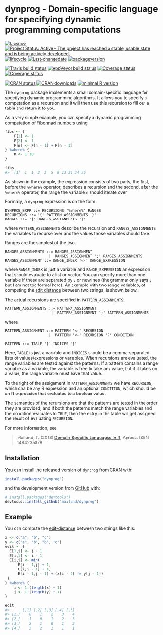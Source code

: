 
<!-- README.md is generated from README.Rmd. Please edit that file -->

# dynprog - Domain-specific language for specifying dynamic programming computations

[![Licence](https://img.shields.io/badge/licence-GPL--3-blue.svg)](https://www.gnu.org/licenses/gpl-3.0.en.html)
[![Project Status: Active – The project has reached a stable, usable
state and is being actively
developed.](http://www.repostatus.org/badges/latest/active.svg)](http://www.repostatus.org/#active)
[![lifecycle](http://img.shields.io/badge/lifecycle-experimental-orange.svg)](https://www.tidyverse.org/lifecycle/#experimental)
[![Last-changedate](https://img.shields.io/badge/last%20change-2018--03--24-orange.svg)](/commits/master)
[![packageversion](https://img.shields.io/badge/Package%20version-0.0.0.9000-orange.svg?style=flat-square)](commits/master)

[![Travis build
status](https://travis-ci.org/mailund/dynprog.svg?branch=master)](https://travis-ci.org/mailund/dynprog)
[![AppVeyor build
status](https://ci.appveyor.com/api/projects/status/github/mailund/dynprog?branch=master&svg=true)](https://ci.appveyor.com/project/mailund/dynprog)
[![Coverage
status](https://codecov.io/gh/mailund/dynprog/branch/master/graph/badge.svg)](https://codecov.io/github/mailund/dynprog?branch=master)
[![Coverage
status](http://coveralls.io/repos/github/mailund/dynprog/badge.svg?branch=master)](https://coveralls.io/github/mailund/dynprog?branch=master)

[![CRAN
status](http://www.r-pkg.org/badges/version/dynprog)](https://cran.r-project.org/package=dynprog)
[![CRAN
downloads](http://cranlogs.r-pkg.org/badges/grand-total/dynprog)](https://cran.r-project.org/package=dynprog)
[![minimal R
version](https://img.shields.io/badge/R-%E2%89%A53.1-blue.svg)](https://cran.r-project.org/)

The `dynprog` package implements a small domain-specific language for
specifying dynamic programming algorithms. It allows you to specify a
computation as a recursion and it will then use this recursion to fill
out a table and return it to you.

As a very simple example, you can specify a dynamic programming
computation of [Fibonnaci
numbers](https://en.wikipedia.org/wiki/Fibonacci_number) using

``` r
fibs <- {
    F[1] <- 1
    F[2] <- 1
    F[n] <- F[n - 1] + F[n - 2]
} %where% {
    n <- 1:10
}

fibs
#>  [1]  1  1  2  3  5  8 13 21 34 55
```

As shown in the example, the expression consists of two parts, the
first, before the `%where%` operator, describes a recursion and the
second, after the `%where%` operator, the range the variable `n` should
iterate over.

Formally, a `dynprog` expression is on the form

    DYNPROG_EXPR ::= RECURSIONS '%where%' RANGES
    RECURSIONS ::= '{' PATTERN_ASSIGNMENTS '}'
    RANGES ::= '{' RANGES_ASSIGNMENTS '}'

where `PATTERN_ASSIGNMENTS` describe the recursion and
`RANGES_ASSIGNMENTS` the variables to recurse over and the values those
variables should take.

Ranges are the simplest of the two.

    RANGES_ASSIGNMENTS ::= RANGES_ASSIGNMENT
                        |  RANGES_ASSIGNMENT ';' RANGES_ASSIGNMENTS
    RANGES_ASSIGNMENT ::= RANGE_INDEX '<-' RANGE_EXPRESSION

where `RANGE_INDEX` is just a variable and `RANGE_EXPRESSION` an
expression that should evaluate to a list or vector. You can specify
more than one variable if these are separated by `;` or newlines (the
grammar only says `;` but I am not too formal here). An example with two
range variables, of computing the [edit
distance](https://en.wikipedia.org/wiki/Edit_distance) between two
strings, is shown below.

The actual recursions are specified in `PATTERN_ASSIGNMENTS`:

    PATTERN_ASSIGNMENTS ::= PATTERN_ASSIGNMENT
                         |  PATTERN_ASSIGNMENT ';' PATTERN_ASSIGNMENTS

where

    PATTERN_ASSIGNMENT ::= PATTERN '<-' RECURSION
                        |  PATTERN '<-' RECURSION '?' CONDITION

    PATTERN ::= TABLE '[' INDICES ']'

Here, `TABLE` is just a variable and `INDICES` should be a
comma-separated lists of values/expressions or variables. When
recursions are evaluated, the range variables are tested against the
patterns. If a pattern contains a range variable as a variable, the
variable is free to take any value, but if it takes on a value, the
range variable must have that value.

To the right of the assignment in `PATTERN_ASSIGNMENTS` we have
`RECURSION`, which cna be any R expression and an optional `CONDITION`,
which should be an R expression that evaluates to a boolean value.

The semantics of the recursions are that the patterns are tested in the
order they are provided, and if both the patterns match the range
variables and the condition evaluates to `TRUE`, then the entry in the
table will get assigned the result of evaluating `RECURSION`.

For more information, see

> Mailund, T. (2018) [Domain-Specific Languages in
> R](https://amzn.to/2DRmFXb), Apress. ISBN 1484235878

## Installation

You can install the released version of `dynprog` from
[CRAN](https://CRAN.R-project.org) with:

``` r
install.packages("dynprog")
```

and the development version from [GitHub](https://github.com/) with:

``` r
# install.packages("devtools")
devtools::install_github("mailund/dynprog")
```

## Example

You can compute the
[edit-distance](https://en.wikipedia.org/wiki/Edit_distance) between two
strings like this:

``` r
x <- c("a", "b", "c")
y <- c("a", "b", "b", "c")
edit <- {
  E[1,j] <- j - 1
  E[i,1] <- i - 1
  E[i,j] <- min(
      E[i - 1,j] + 1,
      E[i,j - 1] + 1,
      E[i - 1,j - 1] + (x[i - 1] != y[j - 1])
 )
} %where% {
    i <- 1:(length(x) + 1)
    j <- 1:(length(y) + 1)
}

edit
#>      [,1] [,2] [,3] [,4] [,5]
#> [1,]    0    1    2    3    4
#> [2,]    1    0    1    2    3
#> [3,]    2    1    0    1    2
#> [4,]    3    2    1    1    1
```
